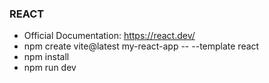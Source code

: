 ### REACT
- Official Documentation: https://react.dev/
- npm create vite@latest my-react-app -- --template react
- npm install
- npm run dev